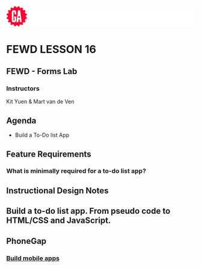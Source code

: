 ![General Assembly](../assets/images/ga.png)
# FEWD LESSON 16

## FEWD - Forms Lab

### Instructors
Kit Yuen & Mart van de Ven



## Agenda
<aside class="notes"></aside>

* Build a To-Do list App



## Feature Requirements
<aside class="notes"></aside>

### What is minimally required for a to-do list app?



## Instructional Design Notes
<aside class="notes"></aside>

## Build a to-do list app. From pseudo code to HTML/CSS and JavaScript.


## PhoneGap
<aside class="notes"></aside>

### [Build mobile apps](http://phonegap.com/)
